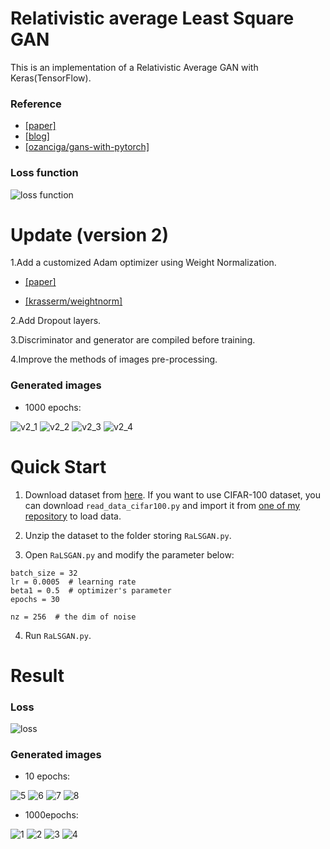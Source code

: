 # Relativistic average Least Square GAN

This is an implementation of a Relativistic Average GAN with Keras(TensorFlow).

### Reference
* [[paper]](https://arxiv.org/abs/1807.00734)
* [[blog]](https://ajolicoeur.wordpress.com/relativisticgan)
* [[ozanciga/gans-with-pytorch]](https://github.com/ozanciga/gans-with-pytorch)

### Loss function
![loss function](https://raw.githubusercontent.com/ImLaoBJie/RaLSGAN/master/images/lossfunction.png "loss function")

# Update (version 2)

1.Add a customized Adam optimizer using Weight Normalization.

* [[paper]](https://arxiv.org/pdf/1704.03971.pdf)
    
* [[krasserm/weightnorm]](https://github.com/krasserm/weightnorm/tree/master/keras_2)

2.Add Dropout layers.

3.Discriminator and generator are compiled before training.

4.Improve the methods of images pre-processing.

### Generated images

* 1000 epochs:

![v2_1](https://raw.githubusercontent.com/ImLaoBJie/RaLSGAN/master/images/v2_1.png "v2_1") ![v2_2](https://raw.githubusercontent.com/ImLaoBJie/RaLSGAN/master/images/v2_2.png "v2_2") ![v2_3](https://raw.githubusercontent.com/ImLaoBJie/RaLSGAN/master/images/v2_3.png "v2_3") ![v2_4](https://raw.githubusercontent.com/ImLaoBJie/RaLSGAN/master/images/v2_4.png "v2_4")

# Quick Start

1. Download dataset from [here](https://www.kaggle.com/c/generative-dog-images/data).
If you want to use CIFAR-100 dataset, you can download `read_data_cifar100.py` and import it from [one of my repository](https://github.com/ImLaoBJie/yolo3sort) to load data.

2. Unzip the dataset to the folder storing `RaLSGAN.py`.

3. Open `RaLSGAN.py` and modify the parameter below:

```
batch_size = 32
lr = 0.0005  # learning rate
beta1 = 0.5  # optimizer's parameter
epochs = 30

nz = 256  # the dim of noise
```

4. Run `RaLSGAN.py`.

# Result

### Loss
![loss](https://raw.githubusercontent.com/ImLaoBJie/RaLSGAN/master/images/loss.png "loss")

### Generated images

* 10 epochs:

![5](https://raw.githubusercontent.com/ImLaoBJie/RaLSGAN/master/images/5.png "5") ![6](https://raw.githubusercontent.com/ImLaoBJie/RaLSGAN/master/images/6.png "6") ![7](https://raw.githubusercontent.com/ImLaoBJie/RaLSGAN/master/images/7.png "7") ![8](https://raw.githubusercontent.com/ImLaoBJie/RaLSGAN/master/images/8.png "8")
* 1000epochs:

![1](https://raw.githubusercontent.com/ImLaoBJie/RaLSGAN/master/images/1.png "1") ![2](https://raw.githubusercontent.com/ImLaoBJie/RaLSGAN/master/images/2.png "2") ![3](https://raw.githubusercontent.com/ImLaoBJie/RaLSGAN/master/images/3.png "3") ![4](https://raw.githubusercontent.com/ImLaoBJie/RaLSGAN/master/images/4.png "4")
